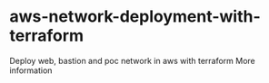 # aws-network-deployment-with-terraform
Deploy web, bastion and poc network in aws with terraform
More information
